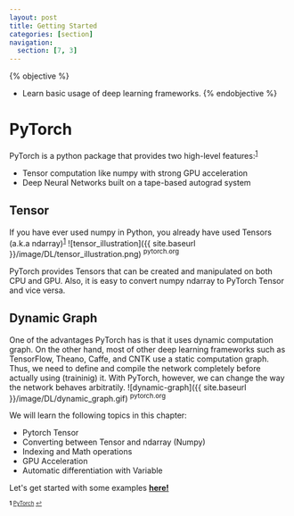 ```yaml
---
layout: post
title: Getting Started
categories: [section]
navigation:
  section: [7, 3]
---
```

{% objective %}
- Learn basic usage of deep learning frameworks.
{% endobjective %}

# PyTorch
PyTorch is a python package that provides two high-level features:<sup id="a1">[1](#f1)</sup>
* Tensor computation like numpy with strong GPU acceleration
* Deep Neural Networks built on a tape-based autograd system

## Tensor
If you have ever used numpy in Python, you already have used Tensors (a.k.a ndarray)<sup id="a1">[1](#f1)</sup>
![tensor_illustration]({{ site.baseurl }}/image/DL/tensor_illustration.png)
<sup>pytorch.org</sup>

PyTorch provides Tensors that can be created and manipulated on both CPU and GPU. Also, it is easy to convert numpy ndarray to PyTorch Tensor and vice versa.

## Dynamic Graph
One of the advantages PyTorch has is that it uses dynamic computation graph. On the other hand, most of other deep learning frameworks such as TensorFlow, Theano, Caffe, and CNTK use a static computation graph. Thus, we need to define and compile the network completely before actually using (traininig) it. With PyTorch, however, we can change the way the network behaves arbitratily.
![dynamic-graph]({{ site.baseurl }}/image/DL/dynamic_graph.gif)
<sup>pytorch.org</sup>

We will learn the following topics in this chapter:
* Pytorch Tensor
* Converting between Tensor and ndarray (Numpy)
* Indexing and Math operations
* GPU Acceleration
* Automatic differentiation with Variable

Let's get started with some examples **[here!](https://github.com/ast0414/CSE6250BDH-LAB-DL/blob/master/0_Intro_PyTorch.ipynb)**

<sub><sup><b id="f1">1</b> [PyTorch](pytorch.org/about/) [↩](#a1)</sup></sub>

<!---
<sub><sup><b id="f1">1</b> REFERENCE [↩](#a1)</sup></sub>
-->